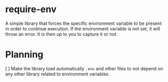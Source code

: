 # require-env

A simple library that forces the specific environment variable to be present in order to continue execution.
If the environment variable is not set, it will throw an error. It is then up to you to capture it or not.

# Planning

[ ] Make the library load automatically `.env` and other files to not depend on any other library related to environment variables.
